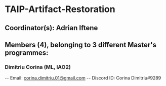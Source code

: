 # TAIP-Artifact-Restoration

## Coordinator(s): Adrian Iftene

## Members (4), belonging to 3 different Master's programmes:

### Dimitriu Corina (ML, IAO2)
-- Email: corina.dimitriu.01@gmail.com
-- Discord ID: Corina Dimitriu#9289
